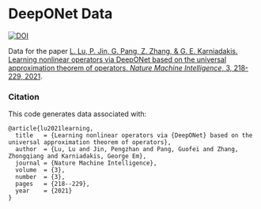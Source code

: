 # DeepONet Data

[![DOI](https://zenodo.org/badge/260069304.svg)](https://zenodo.org/badge/latestdoi/260069304)

Data for the paper [L. Lu, P. Jin, G. Pang, Z. Zhang, & G. E. Karniadakis. Learning nonlinear operators via DeepONet based on the universal approximation theorem of operators. *Nature Machine Intelligence*, 3, 218-229, 2021](https://doi.org/10.1038/s42256-021-00302-5).

### Citation

This code generates data associated with:

```
@article{lu2021learning,
  title   = {Learning nonlinear operators via {DeepONet} based on the universal approximation theorem of operators},
  author  = {Lu, Lu and Jin, Pengzhan and Pang, Guofei and Zhang, Zhongqiang and Karniadakis, George Em},
  journal = {Nature Machine Intelligence},
  volume  = {3},
  number  = {3},
  pages   = {218--229},
  year    = {2021}
}
```
